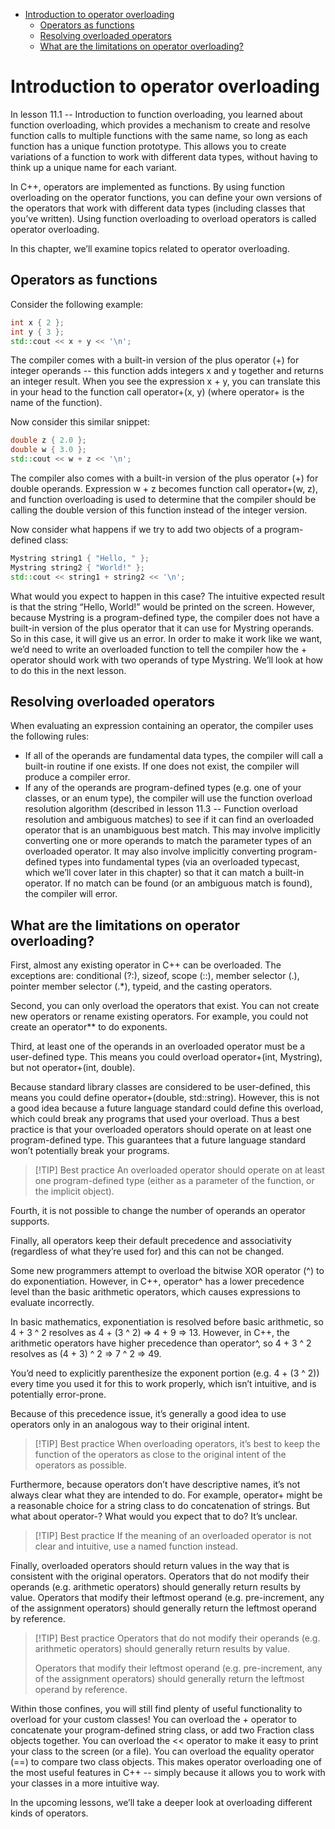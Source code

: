 - [Introduction to operator overloading](#introduction-to-operator-overloading)
  - [Operators as functions](#operators-as-functions)
  - [Resolving overloaded operators](#resolving-overloaded-operators)
  - [What are the limitations on operator overloading?](#what-are-the-limitations-on-operator-overloading)


# Introduction to operator overloading

In lesson 11.1 -- Introduction to function overloading, you learned about function overloading, which provides a mechanism to create and resolve function calls to multiple functions with the same name, so long as each function has a unique function prototype. This allows you to create variations of a function to work with different data types, without having to think up a unique name for each variant.

In C++, operators are implemented as functions. By using function overloading on the operator functions, you can define your own versions of the operators that work with different data types (including classes that you’ve written). Using function overloading to overload operators is called operator overloading.

In this chapter, we’ll examine topics related to operator overloading.

## Operators as functions

Consider the following example:

```cpp
int x { 2 };
int y { 3 };
std::cout << x + y << '\n';
```

The compiler comes with a built-in version of the plus operator (+) for integer operands -- this function adds integers x and y together and returns an integer result. When you see the expression x + y, you can translate this in your head to the function call operator+(x, y) (where operator+ is the name of the function).

Now consider this similar snippet:

```cpp
double z { 2.0 };
double w { 3.0 };
std::cout << w + z << '\n';
```

The compiler also comes with a built-in version of the plus operator (+) for double operands. Expression w + z becomes function call operator+(w, z), and function overloading is used to determine that the compiler should be calling the double version of this function instead of the integer version.

Now consider what happens if we try to add two objects of a program-defined class:

```cpp
Mystring string1 { "Hello, " };
Mystring string2 { "World!" };
std::cout << string1 + string2 << '\n';
```

What would you expect to happen in this case? The intuitive expected result is that the string “Hello, World!” would be printed on the screen. However, because Mystring is a program-defined type, the compiler does not have a built-in version of the plus operator that it can use for Mystring operands. So in this case, it will give us an error. In order to make it work like we want, we’d need to write an overloaded function to tell the compiler how the + operator should work with two operands of type Mystring. We’ll look at how to do this in the next lesson.

## Resolving overloaded operators

When evaluating an expression containing an operator, the compiler uses the following rules:

- If all of the operands are fundamental data types, the compiler will call a built-in routine if one exists. If one does not exist, the compiler will produce a compiler error.
- If any of the operands are program-defined types (e.g. one of your classes, or an enum type), the compiler will use the function overload resolution algorithm (described in lesson 11.3 -- Function overload resolution and ambiguous matches) to see if it can find an overloaded operator that is an unambiguous best match. This may involve implicitly converting one or more operands to match the parameter types of an overloaded operator. It may also involve implicitly converting program-defined types into fundamental types (via an overloaded typecast, which we’ll cover later in this chapter) so that it can match a built-in operator. If no match can be found (or an ambiguous match is found), the compiler will error.

## What are the limitations on operator overloading?


First, almost any existing operator in C++ can be overloaded. The exceptions are: conditional (?:), sizeof, scope (::), member selector (.), pointer member selector (.*), typeid, and the casting operators.

Second, you can only overload the operators that exist. You can not create new operators or rename existing operators. For example, you could not create an operator** to do exponents.

Third, at least one of the operands in an overloaded operator must be a user-defined type. This means you could overload operator+(int, Mystring), but not operator+(int, double).

Because standard library classes are considered to be user-defined, this means you could define operator+(double, std::string). However, this is not a good idea because a future language standard could define this overload, which could break any programs that used your overload. Thus a best practice is that your overloaded operators should operate on at least one program-defined type. This guarantees that a future language standard won’t potentially break your programs.

>[!TIP] Best practice
An overloaded operator should operate on at least one program-defined type (either as a parameter of the function, or the implicit object).

Fourth, it is not possible to change the number of operands an operator supports.


Finally, all operators keep their default precedence and associativity (regardless of what they’re used for) and this can not be changed.

Some new programmers attempt to overload the bitwise XOR operator (^) to do exponentiation. However, in C++, operator^ has a lower precedence level than the basic arithmetic operators, which causes expressions to evaluate incorrectly.

In basic mathematics, exponentiation is resolved before basic arithmetic, so 4 + 3 ^ 2 resolves as 4 + (3 ^ 2) => 4 + 9 => 13.
However, in C++, the arithmetic operators have higher precedence than operator^, so 4 + 3 ^ 2 resolves as (4 + 3) ^ 2 => 7 ^ 2 => 49.

You’d need to explicitly parenthesize the exponent portion (e.g. 4 + (3 ^ 2)) every time you used it for this to work properly, which isn’t intuitive, and is potentially error-prone.

Because of this precedence issue, it’s generally a good idea to use operators only in an analogous way to their original intent.


>[!TIP] Best practice
When overloading operators, it’s best to keep the function of the operators as close to the original intent of the operators as possible.

Furthermore, because operators don’t have descriptive names, it’s not always clear what they are intended to do. For example, operator+ might be a reasonable choice for a string class to do concatenation of strings. But what about operator-? What would you expect that to do? It’s unclear.

>[!TIP] Best practice
If the meaning of an overloaded operator is not clear and intuitive, use a named function instead.

Finally, overloaded operators should return values in the way that is consistent with the original operators. Operators that do not modify their operands (e.g. arithmetic operators) should generally return results by value. Operators that modify their leftmost operand (e.g. pre-increment, any of the assignment operators) should generally return the leftmost operand by reference.

>[!TIP] Best practice
>Operators that do not modify their operands (e.g. arithmetic operators) should generally return results by value.
>
>Operators that modify their leftmost operand (e.g. pre-increment, any of the assignment operators) should generally return the leftmost operand by reference.

Within those confines, you will still find plenty of useful functionality to overload for your custom classes! You can overload the + operator to concatenate your program-defined string class, or add two Fraction class objects together. You can overload the << operator to make it easy to print your class to the screen (or a file). You can overload the equality operator (==) to compare two class objects. This makes operator overloading one of the most useful features in C++ -- simply because it allows you to work with your classes in a more intuitive way.

In the upcoming lessons, we’ll take a deeper look at overloading different kinds of operators.
